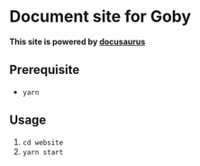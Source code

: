 # Document site for Goby

**This site is powered by [docusaurus](https://docusaurus.io/)**

## Prerequisite

- `yarn`

## Usage

1. `cd website`
2. `yarn start`

